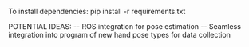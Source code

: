 To install dependencies:
  pip install -r requirements.txt

POTENTIAL IDEAS:
-- ROS integration for pose estimation
-- Seamless integration into program of new hand pose types for data collection

